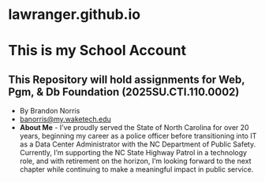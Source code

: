 # lawranger.github.io
# This is my School Account
## This Repository will hold assignments for Web, Pgm, & Db Foundation (2025SU.CTI.110.0002)
* By Brandon Norris
* banorris@my.waketech.edu
* __About Me__ - I’ve proudly served the State of North Carolina for over 20 years, beginning my career as a police officer before transitioning into IT as a Data Center Administrator with the NC Department of Public Safety. Currently, I’m supporting the NC State Highway Patrol in a technology role, and with retirement on the horizon, I’m looking forward to the next chapter while continuing to make a meaningful impact in public service.